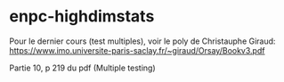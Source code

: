 # enpc-highdimstats

Pour le dernier cours (test multiples), voir le poly de Christauphe Giraud:
https://www.imo.universite-paris-saclay.fr/~giraud/Orsay/Bookv3.pdf

Partie 10, p 219 du pdf (Multiple testing)
